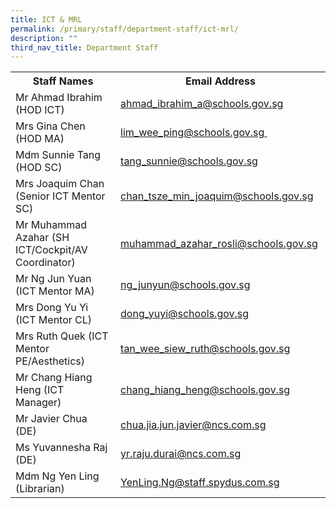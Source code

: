 ```yaml
---
title: ICT & MRL
permalink: /primary/staff/department-staff/ict-mrl/
description: ""
third_nav_title: Department Staff
---
```

<table>
<tbody>
<tr>
<th width="50%">Staff Names</th>
<th>Email Address</th>
</tr>
<tr>
<td>Mr Ahmad Ibrahim (HOD ICT)</td>
<td><a href="mailto:ahmad_ibrahim_a@schools.gov.sg" target="">ahmad_ibrahim_a@schools.gov.sg</a></td>
</tr>
<tr>
<td>Mrs Gina Chen (HOD MA)</td>
<td><a href="mailto:lim_wee_ping@schools.gov.sg" target="">lim_wee_ping@schools.gov.sg&nbsp;</a></td>
</tr>
<tr>
<td>Mdm Sunnie Tang (HOD SC)&nbsp;</td>
<td><a href="mailto:tang_sunnie@schools.gov.sg" target="">tang_sunnie@schools.gov.sg</a></td>
</tr>
<tr>
<td>Mrs&nbsp;Joaquim Chan (Senior ICT Mentor SC)</td>
<td><a href="mailto:chan_tsze_min_joaquim@schools.gov.sg" target="">chan_tsze_min_joaquim@schools.gov.sg</a>&nbsp;</td>
</tr>
<tr>
<td>Mr Muhammad Azahar (SH ICT/Cockpit/AV Coordinator)</td>
<td><a href="mailto:muhammad_azahar_rosli@schools.gov.sg" target="">muhammad_azahar_rosli@schools.gov.sg</a>&nbsp;</td>
</tr>
<tr>
<td>Mr Ng Jun Yuan (ICT Mentor MA)</td>
<td><a href="mailto:ng_junyun@schools.gov.sg" target="">ng_junyun@schools.gov.sg</a>&nbsp;</td>
</tr>
<tr>
<td>Mrs Dong Yu Yi (ICT Mentor CL)</td>
<td><a href="mailto:dong_yuyi@schools.gov.sg" target="">dong_yuyi@schools.gov.sg</a>&nbsp;</td>
</tr>
<tr>
<td>Mrs Ruth Quek (ICT Mentor PE/Aesthetics)</td>
<td><a href="mailto:tan_wee_siew_ruth@schools.gov.sg" target="">tan_wee_siew_ruth@schools.gov.sg</a>&nbsp;</td>
</tr>
<tr>
<td>Mr Chang Hiang Heng (ICT Manager)&nbsp;</td>
<td><a href="mailto:chang_hiang_heng@schools.gov.sg">chang_hiang_heng@schools.gov.sg</a></td>
</tr>
<tr>
<td>Mr Javier Chua (DE)</td>
<td><a href="mailto:chua.jia.jun.javier@ncs.com.sg" target="">chua.jia.jun.javier@ncs.com.sg</a></td>
</tr>
<tr>
<td>Ms Yuvannesha Raj (DE)&nbsp;</td>
<td><a href="mailto:yr.raju.durai@ncs.com.sg" target="">yr.raju.durai@ncs.com.sg</a></td>
</tr>
<tr>
<td>Mdm Ng Yen Ling (Librarian)</td>
<td><a href="mailto:YenLing.Ng@staff.spydus.com.sg" target="">YenLing.Ng@staff.spydus.com.sg</a></td>
</tr>
</tbody>
</table>